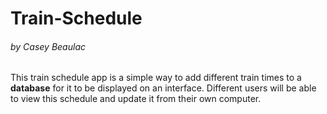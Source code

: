 # Train-Schedule
###### by Casey Beaulac

This train schedule app is a simple way to add different train times to a **database** for it to be displayed on an interface. Different users will be able to view this schedule and update it from their own computer.
